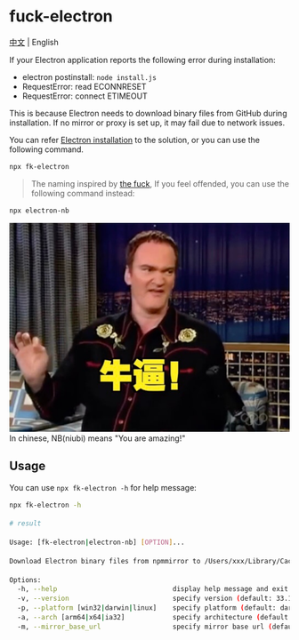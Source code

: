 # fuck-electron

[中文](README_CN.md) | English

If your Electron application reports the following error during installation:

- electron postinstall: `node install.js`
- RequestError: read ECONNRESET
- RequestError: connect ETIMEOUT

This is because Electron needs to download binary files from GitHub during installation. If no mirror or proxy is set up, it may fail due to network issues.

You can refer [Electron installation](https://www.electronjs.org/zh/docs/latest/tutorial/installation) to the solution, or you can use the following command.

```bash
npx fk-electron
```

> The naming inspired by [the fuck](https://github.com/nvbn/thefuck), If you feel offended, you can use the following command instead:

```bash
npx electron-nb
```

![alt text](niubi.jpg 'Title')
In chinese, NB(niubi) means "You are amazing!"

## Usage

You can use `npx fk-electron -h` for help message:

```bash
npx fk-electron -h

# result

Usage: [fk-electron|electron-nb] [OPTION]...

Download Electron binary files from npmmirror to /Users/xxx/Library/Caches/electron/

Options:
  -h, --help                             display help message and exit
  -v, --version                          specify version (default: 33.1.0)
  -p, --platform [win32|darwin|linux]    specify platform (default: darwin)
  -a, --arch [arm64|x64|ia32]            specify architecture (default: arm64)
  -m, --mirror_base_url                  specify mirror base url (default: https://cdn.npmmirror.com/binaries/electron/)
```

